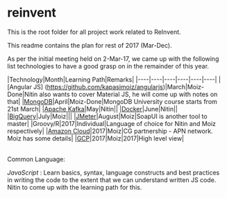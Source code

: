 # reinvent
This is the root folder for all project work related to ReInvent.

This readme contains the plan for rest of 2017 (Mar-Dec).

As per the initial meeting held on 2-Mar-17, we came up with the following list technologies to have a good grasp on in the remainder of this year.

|Technology|Month|Learning Path|Remarks|
|----|----|----|----|----|----|
|[Angular JS] (https://github.com/kapasimoiz/angularjs)|March|Moiz-Done|Nitin also wants to cover Material JS, he will come up with notes on that|
|[MongoDB](https://github.com/kapasimoiz/mongodb)|April|Moiz-Done|MongoDB University course starts from 21st March|
|[Apache Kafka](https://github.com/kapasimoiz/apache-kafka)|May|Nitin||
|[Docker](https://github.com/kapasimoiz/docker)|June|Nitin||
|[BigQuery](https://github.com/kapasimoiz/bigquery)|July|Moiz|||
|[JMeter](https://github.com/kapasimoiz/jmeter)|August|Moiz|SoapUI is another tool to master|
|Groovy/R|2017|Individual|Language of choice for Nitin and Moiz respectively|
|[Amazon Cloud](https://github.com/kapasimoiz/amazon-cloud)|2017|Moiz|CG partnership - APN network. Moiz has some details|
|[GCP](https://github.com/kapasimoiz/gcp)|2017|Moiz|2017|High level view|


<br>
Common Language:

*JavaScript* : Learn basics, syntax, language constructs and best practices in writing the code to the extent that we can understand written JS code. Nitin to come up with the learning path for this.
